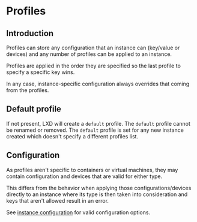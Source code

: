 # Profiles

## Introduction

Profiles can store any configuration that an instance can (key/value or devices)
and any number of profiles can be applied to an instance.

Profiles are applied in the order they are specified so the last profile to
specify a specific key wins.

In any case, instance-specific configuration always overrides that coming from
the profiles.

## Default profile

If not present, LXD will create a `default` profile.
The `default` profile cannot be renamed or removed.
The `default` profile is set for any new instance created which doesn't
specify a different profiles list.

## Configuration

As profiles aren't specific to containers or virtual machines, they may
contain configuration and devices that are valid for either type.

This differs from the behavior when applying those configurations/devices
directly to an instance where its type is then taken into consideration
and keys that aren't allowed result in an error.

See [instance configuration](instance-config) for valid configuration options.
